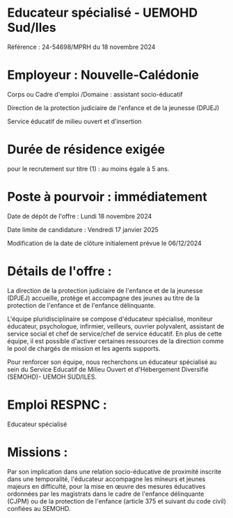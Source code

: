 # Educateur spécialisé - UEMOHD Sud/Iles

Référence : 24-54698/MPRH du 18 novembre 2024

# Employeur : Nouvelle-Calédonie

Corps ou Cadre d'emploi /Domaine : assistant socio-éducatif

Direction de la protection judiciaire de l'enfance et de la jeunesse (DPJEJ)

Service éducatif de milieu ouvert et d'insertion

# Durée de résidence exigée

pour le recrutement sur titre (1) : au moins égale à 5 ans.

# Poste à pourvoir : immédiatement

Date de dépôt de l'offre : Lundi 18 novembre 2024

Date limite de candidature : Vendredi 17 janvier 2025

Modification de la date de clôture initialement prévue le 06/12/2024

# Détails de l'offre :

La direction de la protection judiciaire de l'enfance et de la jeunesse (DPJEJ) accueille, protège et accompagne des jeunes au titre de la protection de l'enfance et de l'enfance délinquante.

L'équipe pluridisciplinaire se compose d'éducateur spécialisé, moniteur éducateur, psychologue, infirmier, veilleurs, ouvrier polyvalent, assistant de service social et chef de service/chef de service éducatif. En plus de cette équipe, il est possible d'activer certaines ressources de la direction comme le pool de chargés de mission et les agents supports.

Pour renforcer son équipe, nous recherchons un éducateur spécialisé au sein du Service Educatif de Milieu Ouvert et d'Hébergement Diversifié (SEMOHD)- UEMOH SUD/ILES.

# Emploi RESPNC :

Educateur spécialisé

# Missions :

Par son implication dans une relation socio-éducative de proximité inscrite dans une temporalité, l'éducateur accompagne les mineurs et jeunes majeurs en difficulté, pour la mise en œuvre des mesures éducatives ordonnées par les magistrats dans le cadre de l'enfance délinquante (CJPM) ou de la protection de l'enfance (article 375 et suivant du code civil) confiées au SEMOHD.